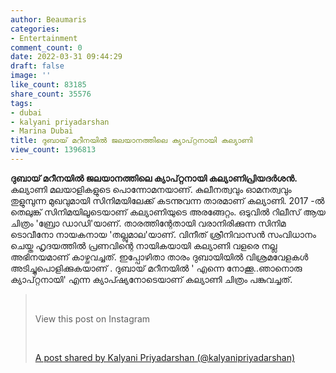 ```yaml
---
author: Beaumaris
categories:
- Entertainment
comment_count: 0
date: 2022-03-31 09:44:29
draft: false
image: ''
like_count: 83185
share_count: 35576
tags:
- dubai
- kalyani priyadarshan
- Marina Dubai
title: ദുബായ് മറീനയിൽ ജലയാനത്തിലെ ക്യാപ്റ്റനായി കല്യാണി
view_count: 1396813
---
```


**ദുബായ് മറീനയിൽ ജലയാനത്തിലെ ക്യാപ്റ്റനായി കല്യാണിപ്രിയദർശൻ.** കല്യാണി മലയാളികളുടെ പൊന്നോമനയാണ്. കുലീനത്വവും ഓമനത്വവും തുളുമ്പുന്ന മുഖവുമായി സിനിമയിലേക്ക് കടന്നുവന്ന താരമാണ് കല്യാണി. 2017 -ൽ തെലുങ്ക് സിനിമയിലൂടെയാണ് കല്യാണിയുടെ അരങ്ങേറ്റം. ഒടുവിൽ റിലീസ് ആയ ചിത്രം 'ബ്രോ ഡാഡി'യാണ്. താരത്തിന്റേതായി വരാനിരിക്കുന്ന സിനിമ ടൊവീനോ നായകനായ 'തല്ലുമാല'യാണ്. വിനീത് ശ്രീനിവാസൻ സംവിധാനം ചെയ്ത ഹൃദയത്തിൽ പ്രണവിന്റെ നായികയായി കല്യാണി വളരെ നല്ല അഭിനയമാണ് കാഴ്ചവച്ചത്. ഇപ്പോഴിതാ താരം ദുബായിയിൽ വിശ്രമവേളകൾ അടിച്ചുപൊളിക്കുകയാണ് . ദുബായ് മറീനയിൽ ' എന്നെ നോക്കൂ..ഞാനൊരു ക്യാപ്റ്റനായി' എന്ന ക്യാപ്ഷ്യനോടെയാണ് കല്യാണി ചിത്രം പങ്കുവച്ചത്. 

> &nbsp; 
> 
> View this post on Instagram
> 
> &nbsp; 
> 
> [A post shared by Kalyani Priyadarshan (@kalyanipriyadarshan)](https://www.instagram.com/p/Cbw0jWwLs1o/?utm_source=ig_embed&utm_campaign=loading)